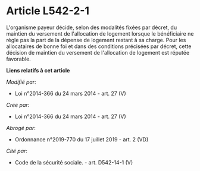 # Article L542-2-1

L'organisme payeur décide, selon des modalités fixées par décret, du maintien du versement de l'allocation de logement
lorsque le bénéficiaire ne règle pas la part de la dépense de logement restant à sa charge. Pour les allocataires de bonne
foi et dans des conditions précisées par décret, cette décision de maintien du versement de l'allocation de logement est
réputée favorable.

**Liens relatifs à cet article**

_Modifié par_:

  - Loi n°2014-366 du 24 mars 2014 - art. 27 (V)

_Créé par_:

  - Loi n°2014-366 du 24 mars 2014 - art. 27 (V)

_Abrogé par_:

  - Ordonnance n°2019-770 du 17 juillet 2019 - art. 2 (VD)

_Cité par_:

  - Code de la sécurité sociale. - art. D542-14-1 (V)
